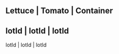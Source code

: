 Lettuce  |  Tomato  |   Container
--------------------------------
lotId    |   lotId   |   lotId
-------------------------------
lotId   |   lotId   |   lotId